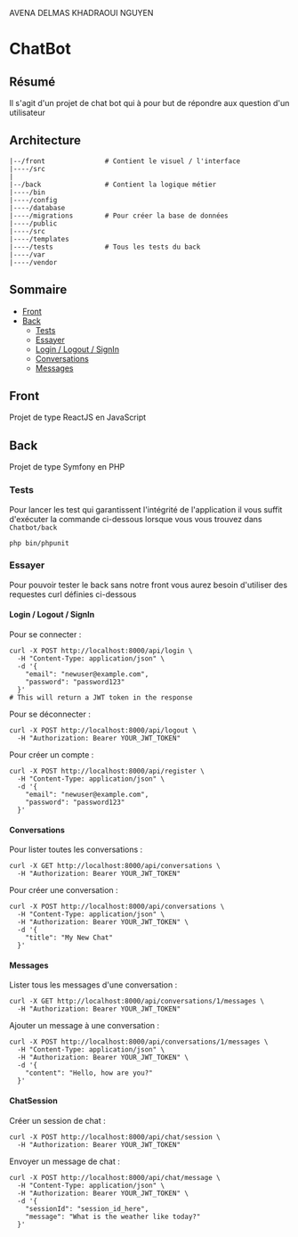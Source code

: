 AVENA DELMAS KHADRAOUI NGUYEN
# ChatBot
## Résumé
Il s'agit d'un projet de chat bot qui à pour but de répondre aux question d'un utilisateur
## Architecture
```
|--/front               # Contient le visuel / l'interface
|----/src
|
|--/back                # Contient la logique métier
|----/bin
|----/config
|----/database
|----/migrations        # Pour créer la base de données
|----/public
|----/src
|----/templates
|----/tests             # Tous les tests du back
|----/var
|----/vendor
```
## Sommaire
 - [Front](#front)
 - [Back](#back)
    - [Tests](#tests)
    - [Essayer](#essayer)
    - [Login / Logout / SignIn](#login--logout--signin)
    - [Conversations](#conversations)
    - [Messages](#messages)
## Front
Projet de type ReactJS en JavaScript
## Back
Projet de type Symfony en PHP
### Tests
Pour lancer les test qui garantissent l'intégrité de l'application il vous suffit d'exécuter la commande ci-dessous lorsque vous vous trouvez dans `Chatbot/back`
```shell
php bin/phpunit
```
### Essayer
Pour pouvoir tester le back sans notre front vous aurez besoin d'utiliser des requestes curl définies ci-dessous
#### Login / Logout / SignIn
Pour se connecter :
```shell
curl -X POST http://localhost:8000/api/login \
  -H "Content-Type: application/json" \
  -d '{
    "email": "newuser@example.com",
    "password": "password123"
  }'
# This will return a JWT token in the response
```
Pour se déconnecter :
```shell
curl -X POST http://localhost:8000/api/logout \
  -H "Authorization: Bearer YOUR_JWT_TOKEN"
```
Pour créer un compte :
```shell
curl -X POST http://localhost:8000/api/register \
  -H "Content-Type: application/json" \
  -d '{
    "email": "newuser@example.com",
    "password": "password123"
  }'
```
#### Conversations
Pour lister toutes les conversations :
```shell
curl -X GET http://localhost:8000/api/conversations \
  -H "Authorization: Bearer YOUR_JWT_TOKEN"
```
Pour créer une conversation :
```shell
curl -X POST http://localhost:8000/api/conversations \
  -H "Content-Type: application/json" \
  -H "Authorization: Bearer YOUR_JWT_TOKEN" \
  -d '{
    "title": "My New Chat"
  }'
```
#### Messages
Lister tous les messages d'une conversation :
```shell
curl -X GET http://localhost:8000/api/conversations/1/messages \
  -H "Authorization: Bearer YOUR_JWT_TOKEN"
```
Ajouter un message à une conversation :
```shell
curl -X POST http://localhost:8000/api/conversations/1/messages \
  -H "Content-Type: application/json" \
  -H "Authorization: Bearer YOUR_JWT_TOKEN" \
  -d '{
    "content": "Hello, how are you?"
  }'
```
#### ChatSession
Créer un session de chat :
```shell
curl -X POST http://localhost:8000/api/chat/session \
  -H "Authorization: Bearer YOUR_JWT_TOKEN"
```
Envoyer un message de chat :
```shell
curl -X POST http://localhost:8000/api/chat/message \
  -H "Content-Type: application/json" \
  -H "Authorization: Bearer YOUR_JWT_TOKEN" \
  -d '{
    "sessionId": "session_id_here",
    "message": "What is the weather like today?"
  }'
```